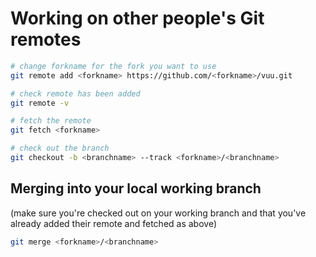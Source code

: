 # Working on other people's Git remotes

```bash
# change forkname for the fork you want to use
git remote add <forkname> https://github.com/<forkname>/vuu.git

# check remote has been added
git remote -v

# fetch the remote
git fetch <forkname>

# check out the branch
git checkout -b <branchname> --track <forkname>/<branchname>

```
## Merging into your local working branch 

(make sure you're checked out on your working branch and that you've already added their remote and fetched as above)
```bash
git merge <forkname>/<branchname>
```

